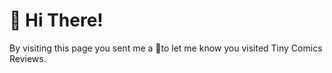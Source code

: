 # 👋 Hi There!

By visiting this page you sent me a 👋to let me know you visited Tiny Comics Reviews.
